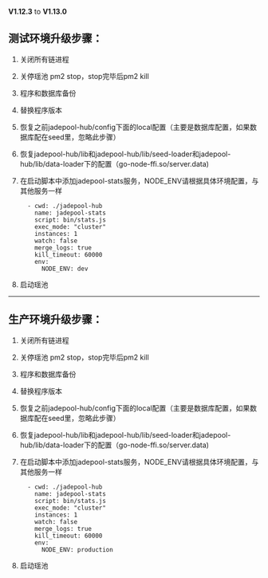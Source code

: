 **V1.12.3** to **V1.13.0**

## 测试环境升级步骤：

1. 关闭所有链进程

2. 关停瑶池 pm2 stop，stop完毕后pm2 kill

3. 程序和数据库备份

4. 替换程序版本

5. 恢复之前jadepool-hub/config下面的local配置（主要是数据库配置，如果数据库配在seed里，忽略此步骤）

6. 恢复jadepool-hub/lib和jadepool-hub/lib/seed-loader和jadepool-hub/lib/data-loader下的配置（go-node-ffi.so/server.data) 

7. 在启动脚本中添加jadepool-stats服务，NODE_ENV请根据具体环境配置，与其他服务一样

   ```
     - cwd: ./jadepool-hub
       name: jadepool-stats
       script: bin/stats.js
       exec_mode: "cluster"
       instances: 1
       watch: false
       merge_logs: true
       kill_timeout: 60000
       env:
         NODE_ENV: dev
   ```
   
9. 启动瑶池


****

## 生产环境升级步骤：

1. 关闭所有链进程

2. 关停瑶池 pm2 stop，stop完毕后pm2 kill

3. 程序和数据库备份

4. 替换程序版本

5. 恢复之前jadepool-hub/config下面的local配置（主要是数据库配置，如果数据库配在seed里，忽略此步骤）

6. 恢复jadepool-hub/lib和jadepool-hub/lib/seed-loader和jadepool-hub/lib/data-loader下的配置（go-node-ffi.so/server.data) 

7. 在启动脚本中添加jadepool-stats服务，NODE_ENV请根据具体环境配置，与其他服务一样

   ```
     - cwd: ./jadepool-hub
       name: jadepool-stats
       script: bin/stats.js
       exec_mode: "cluster"
       instances: 1
       watch: false
       merge_logs: true
       kill_timeout: 60000
       env:
         NODE_ENV: production
   ```
   
9. 启动瑶池
